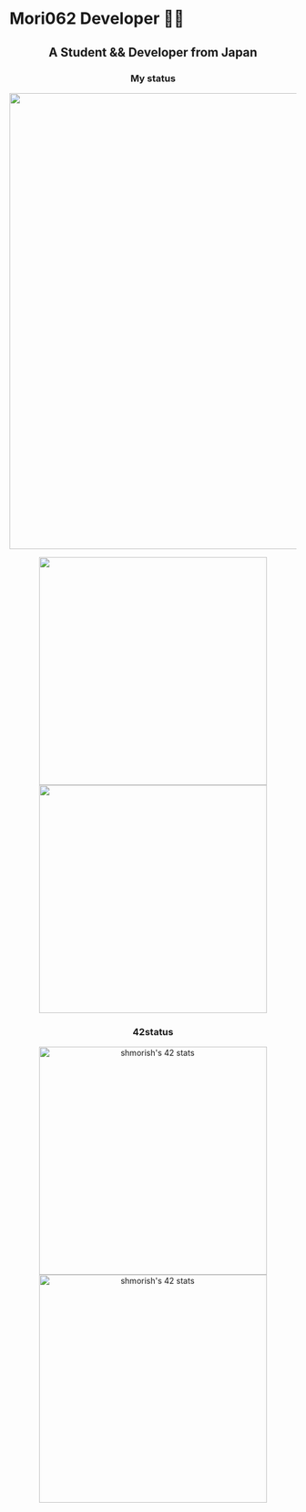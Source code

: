 <h1> Mori062 Developer 👨‍💻</h1>
<h2 align="center">A Student && Developer from Japan</h2>
<h3 align="center">My status</h3>
<p align="center">
  <img src="http://github-profile-summary-cards.vercel.app/api/cards/profile-details?username=Mori062&theme=nord_bright" width="800px" />
</p>
<div align="center">
  <img src="http://github-profile-summary-cards.vercel.app/api/cards/most-commit-language?username=Mori062&theme=nord_bright" width="400px" />
  <img src="http://github-profile-summary-cards.vercel.app/api/cards/productive-time?username=Mori062&theme=nord_bright&utcOffset=9" width="400px" />
</p>
<h3>42status</h3>
<p align="center">
	<a href="https://github.com/Mori062/42">
		<img src="https://badge42.vercel.app/api/v2/cliqpey3e001608lb2omur6rb/stats?cursusId=9&coalitionId=61" alt="shmorish's 42 stats" width="400px" />	
	</a>
	<a href="https://github.com/Mori062/42">
		<img src="https://badge42.vercel.app/api/v2/cliqpey3e001608lb2omur6rb/stats?cursusId=21&coalitionId=310" alt="shmorish's 42 stats" width="400px" />
	</a>	
<!-- </p>
<p align="center">
	<a href="https://github.com/Mori062/42">
		Please click here to see the details!
	</a>
</p>
 -->
